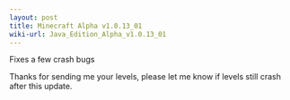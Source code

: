 ```yaml
---
layout: post
title: Minecraft Alpha v1.0.13_01
wiki-url: Java_Edition_Alpha_v1.0.13_01
---
```


Fixes a few crash bugs

Thanks for sending me your levels, please let me know if levels still crash after this update.
